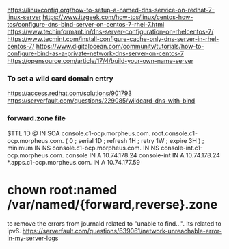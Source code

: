 https://linuxconfig.org/how-to-setup-a-named-dns-service-on-redhat-7-linux-server
https://www.itzgeek.com/how-tos/linux/centos-how-tos/configure-dns-bind-server-on-centos-7-rhel-7.html
https://www.techinformant.in/dns-server-configuration-on-rhelcentos-7/
https://www.tecmint.com/install-configure-cache-only-dns-server-in-rhel-centos-7/
https://www.digitalocean.com/community/tutorials/how-to-configure-bind-as-a-private-network-dns-server-on-centos-7
https://opensource.com/article/17/4/build-your-own-name-server


### To set a wild card domain entry
https://access.redhat.com/solutions/901793
https://serverfault.com/questions/229085/wildcard-dns-with-bind 


### forward.zone file

$TTL 1D
@	IN SOA	console.c1-ocp.morpheus.com. root.console.c1-ocp.morpheus.com. (
                    0    ; serial
                    1D    ; refresh
                    1H    ; retry
                    1W    ; expire
                    3H )    ; minimum
	IN NS	console.c1-ocp.morpheus.com.
	IN NS	console-int.c1-ocp.morpheus.com.
console	IN A	10.74.178.24
console-int	IN A	10.74.178.24
*.apps.c1-ocp.morpheus.com.	IN A	10.74.177.59

# chown root:named /var/named/{forward,reverse}.zone

to remove the errors from journald related to "unable to find...". Its related to ipv6.
https://serverfault.com/questions/639061/network-unreachable-error-in-my-server-logs